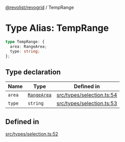 [@revolist/revogrid](README.md) / TempRange

# Type Alias: TempRange

```ts
type TempRange: {
  area: RangeArea;
  type: string;
};
```

## Type declaration

| Name | Type | Defined in |
| ------ | ------ | ------ |
| `area` | [`RangeArea`](TypeAlias.RangeArea.md) | [src/types/selection.ts:54](https://github.com/revolist/revogrid/blob/7dbd661cfbca0ebdb4daac15bcf7a7879e23703b/src/types/selection.ts#L54) |
| `type` | `string` | [src/types/selection.ts:53](https://github.com/revolist/revogrid/blob/7dbd661cfbca0ebdb4daac15bcf7a7879e23703b/src/types/selection.ts#L53) |

## Defined in

[src/types/selection.ts:52](https://github.com/revolist/revogrid/blob/7dbd661cfbca0ebdb4daac15bcf7a7879e23703b/src/types/selection.ts#L52)
